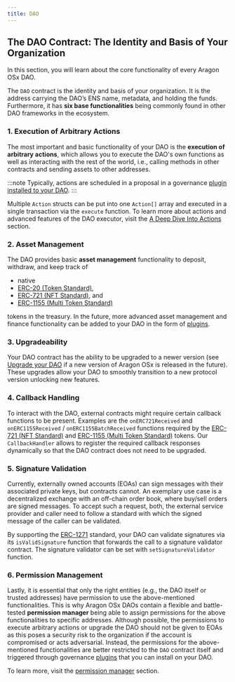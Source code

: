 ```yaml
---
title: DAO
---
```


## The DAO Contract: The Identity and Basis of Your Organization

In this section, you will learn about the core functionality of every Aragon OSx DAO.

The `DAO` contract is the identity and basis of your organization. It is the address carrying the DAO’s ENS name, metadata, and holding the funds. Furthermore, it has **six base functionalities** being commonly found in other DAO frameworks in the ecosystem.

### 1. Execution of Arbitrary Actions

The most important and basic functionality of your DAO is the **execution of arbitrary actions**, which allows you to execute the DAO's own functions as well as interacting with the rest of the world, i.e., calling methods in other contracts and sending assets to other addresses.

:::note
Typically, actions are scheduled in a proposal in a governance [plugin installed to your DAO](../03-plugins/index.md).
:::

Multiple `Action` structs can be put into one `Action[]` array and executed in a single transaction via the `execute` function. To learn more about actions and advanced features of the DAO executor, visit the [A Deep Dive Into Actions](./01-actions.md) section.

### 2. Asset Management

The DAO provides basic **asset management** functionality to deposit, withdraw, and keep track of

- native
- [ERC-20 (Token Standard)](https://eips.ethereum.org/EIPS/eip-20),
- [ERC-721 (NFT Standard)](https://eips.ethereum.org/EIPS/eip-721), and
- [ERC-1155 (Multi Token Standard)](https://eips.ethereum.org/EIPS/eip-1155)

tokens in the treasury.
In the future, more advanced asset management and finance functionality can be added to your DAO in the form of [plugins](../03-plugins/index.md).

### 3. Upgradeability

Your DAO contract has the ability to be upgraded to a newer version (see [Upgrade your DAO](../../../02-how-to-guides/01-dao/03-protocol-upgrades.md) if a new version of Aragon OSx is released in the future). These upgrades allow your DAO to smoothly transition to a new protocol version unlocking new features.

<!-- Add a subsection explaining how to upgrade your dao -->

### 4. Callback Handling

To interact with the DAO, external contracts might require certain callback functions to be present.
Examples are the `onERC721Received` and `onERC1155Received` / `onERC1155BatchReceived` functions required by the [ERC-721 (NFT Standard)](https://eips.ethereum.org/EIPS/eip-721) and [ERC-1155 (Multi Token Standard)](https://eips.ethereum.org/EIPS/eip-1155) tokens.
Our `CallbackHandler` allows to register the required callback responses dynamically so that the DAO contract does not need to be upgraded.

<!-- Add a subsection explaining how to register callbacks -->

### 5. Signature Validation

Currently, externally owned accounts (EOAs) can sign messages with their associated private keys, but contracts cannot.
An exemplary use case is a decentralized exchange with an off-chain order book, where buy/sell orders are signed messages.
To accept such a request, both, the external service provider and caller need to follow a standard with which the signed message of the caller can be validated.

By supporting the [ERC-1271](https://eips.ethereum.org/EIPS/eip-1271) standard, your DAO can validate signatures via its `isValidSignature` function that forwards the call to a signature validator contract. The signature validator can be set with `setSignatureValidator` function.

<!-- Add a subsection explaining how signature validation works -->

### 6. Permission Management

Lastly, it is essential that only the right entities (e.g., the DAO itself or trusted addresses) have permission to use the above-mentioned functionalities. This is why Aragon OSx DAOs contain a flexible and battle-tested **permission manager** being able to assign permissions for the above functionalities to specific addresses.
Although possible, the permissions to execute arbitrary actions or upgrade the DAO should not be given to EOAs as this poses a security risk to the organization if the account is compromised or acts adversarial. Instead, the permissions for the above-mentioned functionalities are better restricted to the `DAO` contract itself and triggered through governance [plugins](../03-plugins/index.md) that you can install on your DAO.

To learn more, visit the [permission manager](../02-permissions/index.md) section.

